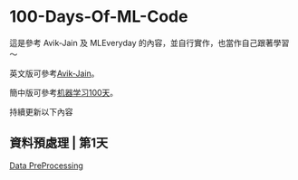 # 100-Days-Of-ML-Code

這是參考 Avik-Jain 及 MLEveryday 的內容，並自行實作，也當作自己跟著學習～

英文版可參考[Avik-Jain](https://github.com/Avik-Jain/100-Days-Of-ML-Code)。

簡中版可參考[机器学习100天](https://github.com/MLEveryday/100-Days-Of-ML-Code)。



持續更新以下內容


## 資料預處理 | 第1天
[Data PreProcessing](https://github.com/MachineLearning100/100-Days-Of-ML-Code/blob/master/Code/Day%201_Data_Preprocessing.md)

